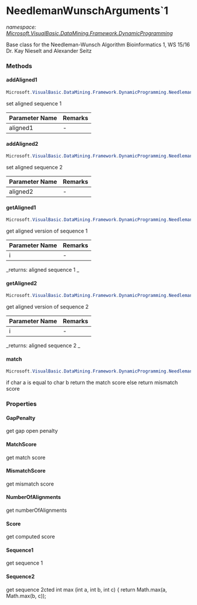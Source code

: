 ﻿# NeedlemanWunschArguments`1
_namespace: <a href="#" onClick="load('/docs/Microsoft.VisualBasic.DataMining.Framework.DynamicProgramming/index.md')">Microsoft.VisualBasic.DataMining.Framework.DynamicProgramming</a>_

Base class for the Needleman-Wunsch Algorithm
 Bioinformatics 1, WS 15/16
 Dr. Kay Nieselt and Alexander Seitz



### Methods

#### addAligned1
```csharp
Microsoft.VisualBasic.DataMining.Framework.DynamicProgramming.NeedlemanWunschArguments`1.addAligned1(`0[])
```
set aligned sequence 1

|Parameter Name|Remarks|
|--------------|-------|
|aligned1|-|


#### addAligned2
```csharp
Microsoft.VisualBasic.DataMining.Framework.DynamicProgramming.NeedlemanWunschArguments`1.addAligned2(`0[])
```
set aligned sequence 2

|Parameter Name|Remarks|
|--------------|-------|
|aligned2|-|


#### getAligned1
```csharp
Microsoft.VisualBasic.DataMining.Framework.DynamicProgramming.NeedlemanWunschArguments`1.getAligned1(System.Int32)
```
get aligned version of sequence 1

|Parameter Name|Remarks|
|--------------|-------|
|i|-|


_returns:   aligned sequence 1 _

#### getAligned2
```csharp
Microsoft.VisualBasic.DataMining.Framework.DynamicProgramming.NeedlemanWunschArguments`1.getAligned2(System.Int32)
```
get aligned version of sequence 2

|Parameter Name|Remarks|
|--------------|-------|
|i|-|


_returns:  aligned sequence 2 _

#### match
```csharp
Microsoft.VisualBasic.DataMining.Framework.DynamicProgramming.NeedlemanWunschArguments`1.match(`0,`0)
```
if char a is equal to char b
 return the match score
 else return mismatch score


### Properties

#### GapPenalty
get gap open penalty
#### MatchScore
get match score
#### MismatchScore
get mismatch score
#### NumberOfAlignments
get numberOfAlignments
#### Score
get computed score
#### Sequence1
get sequence 1
#### Sequence2
get sequence 2cted int max (int a, int b, int c) {
 return Math.max(a, Math.max(b, c));
